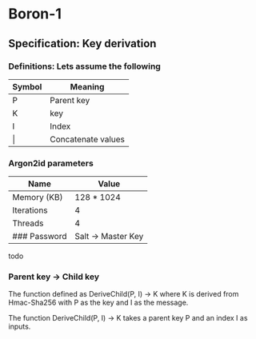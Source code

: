 # Boron-1
## Specification: Key derivation
### Definitions: Lets assume the following
| Symbol | Meaning            |
|--------|--------------------|
| P      | Parent key         |
| K      | key                |
| I      | Index              |
| \|     | Concatenate values |
### Argon2id parameters
| Name          | Value         |
| ------------- | ------------- |
| Memory (KB)   | 128 * 1024    |
| Iterations    | 4             |
| Threads       | 4             |
### Password | Salt &rarr; Master Key
todo
### Parent key &rarr; Child key
The function defined as DeriveChild(P, I) &rarr; K where K is derived from Hmac-Sha256 with P as the key and I as the message.

The function DeriveChild(P, I) &rarr; K takes a parent key P and an index I as inputs.